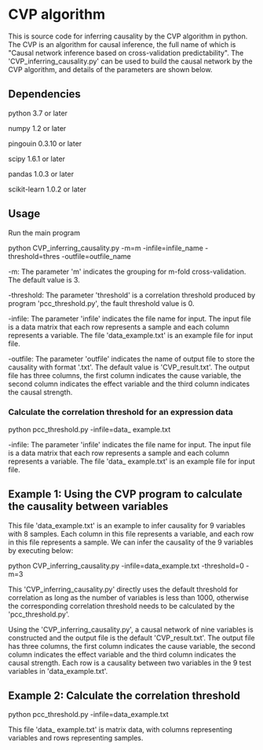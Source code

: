 # CVP algorithm
 This is source code for inferring causality by the CVP algorithm in python. The CVP is an algorithm for causal inference, the full name of which is "Causal network inference based on cross-validation predictability".
The 'CVP_inferring_causality.py' can be used to build the causal network by the CVP algorithm, and details of the parameters are shown below.
## Dependencies

python 3.7 or later 

numpy 1.2 or later 

pingouin 0.3.10 or later 

scipy 1.6.1 or later 

pandas 1.0.3 or later 

scikit-learn 1.0.2 or later

## Usage
Run the main program

python CVP_inferring_causality.py -m=m -infile=infile_name -threshold=thres -outfile=outfile_name

-m: The parameter 'm' indicates the grouping for m-fold cross-validation. The default value is 3.

-threshold: The parameter 'threshold' is a correlation threshold produced by program 'pcc_threshold.py', the fault threshold value is 0.

-infile: The parameter 'infile' indicates the file name for input. The input file is a data matrix that each row represents a sample and each column represents a variable. The file 'data_example.txt' is an example file for input file.

-outfile: The parameter 'outfile' indicates the name of output file to store the causality with format '.txt'. The default value is 'CVP_result.txt'. The output file has three columns, the first column indicates the cause variable, the second column indicates the effect variable and the third column indicates the causal strength.

### Calculate the correlation threshold for an expression data

python pcc_threshold.py -infile=data_ example.txt 

-infile: The parameter 'infile' indicates the file name for input. The input file is a data matrix that each row represents a sample and each column represents a variable. The file 'data_ example.txt' is an example file for input file.

## Example 1: Using the CVP program to calculate the causality between variables

This file 'data_example.txt' is an example to infer causality for 9 variables with 8 samples. Each column in this file represents a variable, and each row in this file represents a sample. We can infer the causality of the 9 variables by executing below:

python CVP_inferring_causality.py -infile=data_example.txt -threshold=0 -m=3 

This 'CVP_inferring_causality.py' directly uses the default threshold for correlation as long as the number of variables is less than 1000, otherwise the corresponding correlation threshold needs to be calculated by the 'pcc_threshold.py'.

Using the 'CVP_inferring_causality.py', a causal network of nine variables is constructed and the output file is the default 'CVP_result.txt'. The output file has three columns, the first column indicates the cause variable, the second column indicates the effect variable and the third column indicates the causal strength. Each row is a causality between two variables in the 9 test variables in 'data_example.txt'.

## Example 2: Calculate the correlation threshold

python pcc_threshold.py -infile=data_example.txt 

This file 'data_ example.txt' is matrix data, with columns representing variables and rows representing samples. 

